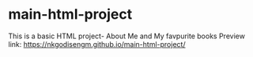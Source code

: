 # main-html-project
This is a basic HTML project- About Me and My favpurite books
Preview link: https://nkgodisengm.github.io/main-html-project/
